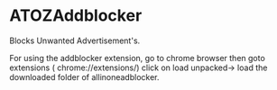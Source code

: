# ATOZAddblocker
Blocks Unwanted Advertisement's.

For using the addblocker extension, go to chrome browser then goto extensions ( chrome://extensions/) click on load unpacked-> load the downloaded folder of allinoneadblocker.
